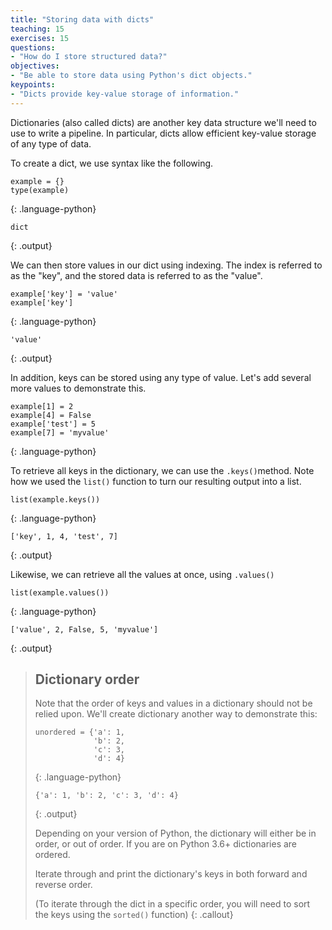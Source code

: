 ```yaml
---
title: "Storing data with dicts"
teaching: 15
exercises: 15
questions:
- "How do I store structured data?"
objectives:
- "Be able to store data using Python's dict objects."
keypoints:
- "Dicts provide key-value storage of information."
---
```


Dictionaries (also called dicts) are another key data structure we'll need to use to write a pipeline.
In particular, dicts allow efficient key-value storage of any type of data. 

To create a dict, we use syntax like the following.

```
example = {}
type(example)
```
{: .language-python}
```
dict
```
{: .output}

We can then store values in our dict using indexing.
The index is referred to as the "key",
and the stored data is referred to as the "value".

```
example['key'] = 'value'
example['key']
```
{: .language-python}
```
'value'
```
{: .output}

In addition, keys can be stored using any type of value.
Let's add several more values to demonstrate this.

```
example[1] = 2
example[4] = False
example['test'] = 5
example[7] = 'myvalue'
```
{: .language-python}

To retrieve all keys in the dictionary, we can use the `.keys()`method.
Note how we used the `list()` function to turn our resulting output into a list.

```
list(example.keys())
```
{: .language-python}
```
['key', 1, 4, 'test', 7]
```
{: .output}

Likewise, we can retrieve all the values at once, using `.values()`

```
list(example.values())
```
{: .language-python}
```
['value', 2, False, 5, 'myvalue']
```
{: .output}

> ## Dictionary order
> Note that the order of keys and values in a dictionary should not be relied upon.
> We'll create dictionary another way to demonstrate this:
>
> ```
> unordered = {'a': 1,
>              'b': 2,
>              'c': 3,
>              'd': 4}
> ```
> {: .language-python}
> ```
> {'a': 1, 'b': 2, 'c': 3, 'd': 4}
> ```
> {: .output}
>
> Depending on your version of Python, the dictionary will either be in order, or out of order.
> If you are on Python 3.6+ dictionaries are ordered.
>
> Iterate through and print the dictionary's keys in both forward and reverse order.
>
> (To iterate through the dict in a specific order, you will need to sort the keys using the `sorted()` function)
{: .callout}
